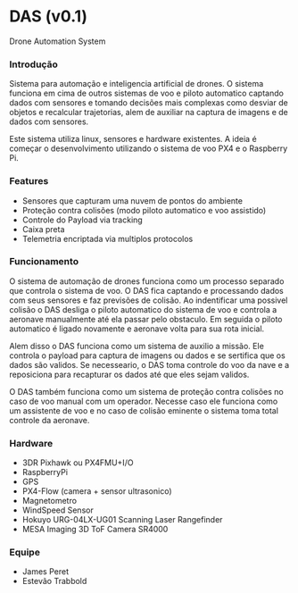 # DAS (v0.1)

Drone Automation System

### Introdução

Sistema para automação e inteligencia artificial de drones. O sistema funciona em cima de outros sistemas de voo e piloto automatico captando dados com sensores e tomando decisões mais complexas como desviar de objetos e recalcular trajetorias, alem de auxiliar na captura de imagens e de dados com sensores. 

Este sistema utiliza linux, sensores e hardware existentes. A ideia é começar o desenvolvimento utilizando o sistema de voo PX4 e o Raspberry Pi.

### Features

* Sensores que capturam uma nuvem de pontos do ambiente
* Proteção contra colisões (modo piloto automatico e voo assistido)
* Controle do Payload via tracking
* Caixa preta
* Telemetria encriptada via multiplos protocolos


### Funcionamento

O sistema de automação de drones funciona como um processo separado que controla o sistema de voo. O DAS fica captando e processando dados com seus sensores e faz previsões de colisão. Ao indentificar uma possivel colisão o DAS desliga o piloto automatico do sistema de voo e controla a aeronave manualmente até ela passar pelo obstaculo. Em seguida o piloto automatico é ligado novamente e aeronave volta para sua rota inicial.

Alem disso o DAS funciona como um sistema de auxilio a missão. Ele controla o payload para captura de imagens ou dados e se sertifica que os dados são validos. Se necesseario, o DAS toma controle do voo da nave e a reposiciona para recapturar os dados até que eles sejam validos.

O DAS também funciona como um sistema de proteção contra colisões no caso de voo manual com um operador. Necesse caso ele funciona como um assistente de voo e no caso de colisão eminente o sistema toma total controle da aeronave.

### Hardware

- 3DR Pixhawk ou PX4FMU+I/O
- RaspberryPi
- GPS
- PX4-Flow (camera + sensor ultrasonico)
- Magnetometro
- WindSpeed Sensor
- Hokuyo URG-04LX-UG01 Scanning Laser Rangefinder
- MESA Imaging 3D ToF Camera SR4000

### Equipe

- James Peret
- Estevão Trabbold

